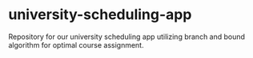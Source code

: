 # university-scheduling-app
Repository for our university scheduling app utilizing branch and bound algorithm for optimal course assignment.
